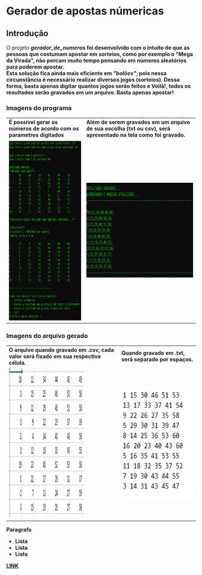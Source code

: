 # Gerador de apostas númericas

## Introdução
O projeto <i><b>gerador_de_numeros<ib></i> foi desenvolvido com o intuito de que as pessoas que costumam apostar em sorteios, como por exemplo o <b>"Mega da Virada"</b>, não percam muito tempo pensando em números aleatórios para poderem apostar. 
<br/>Esta solução fica ainda mais eficiente em <i>"bolões"</i>, pois nessa circunstância é necessário realizar diversos jogos (sorteios). Dessa forma, basta apenas digitar quantos jogos serão feitos e <b>Voilà!</b>, todos os resultados serão gravados em um arquivo. Basta apenas apostar!

### Imagens do programa
<table>
  <tr>
    <td>É possível gerar os números de acordo com os parametros digitados</td>
     <td>Além de serem gravados em um arquivo de sua escolha (txt ou csv), será apresentado na tela como foi gravado.</td>
  </tr>
  <tr>
    <td><img src="./img/opcao_salvar.png" width=300 height=480></td>
    <td><img src="./img/resultados_gravados.png" width=571 height=252></td>
  </tr>
 </table>
 
### Imagens do arquivo gerado
<table>
  <tr>
    <td>O arquivo quando gravado em .csv, cada valor será fixado em sua respectiva célula.</td>
     <td>Quando gravado em .txt, será separado por espaços.</td>
  </tr>
  <tr>
    <td><img src="./img/print_csv.png" width=200 height=400></td>
    <td><img src="./img/print_txt.png" width=300 height=300></td>
  </tr>
 </table>

Paragrafo

* Lista
* Lista
* Lista

[LINK](https://www.google.com)